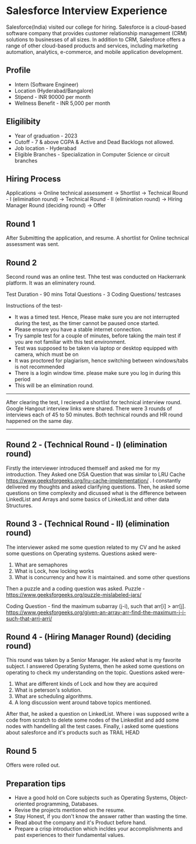 # Salesforce Interview Experience 

Salesforce(India) visited our college for hiring. Salesforce is a cloud-based software company that provides customer relationship management (CRM) solutions to businesses of all sizes. In addition to CRM, Salesforce offers a range of other cloud-based products and services, including marketing automation, analytics, e-commerce, and mobile application development.

## Profile
- Intern (Software Engineer)
- Location (Hyderabad/Bangalore)
- Stipend - INR 90000 per month
- Wellness Benefit - INR 5,000 per month

## Eligilibity 
- Year of graduation - 2023
- Cutoff - 7 & above CGPA & Active and Dead Backlogs not allowed.
- Job location - Hyderabad
- Eligible Branches - Specialization in Computer Science or circuit branches

## Hiring Process
Applications -> Online technical assessment -> Shortlist -> Technical Round - I (elimination round) -> Technical Round - II (elimination round) -> Hiring Manager Round (deciding round) -> Offer

## Round 1
After Submitting the application, and resume. A shortlist for Online technical assessment was sent.

## Round 2

Second round was an online test.  Thhe test was conducted on Hackerrank platform.  It was an eliminatery round. 

Test Duration - 90 mins
Total Questions - 3 Coding Questions/ testcases

Instructions of the test-
  - It was a timed test. Hence, Please make sure you are not interrupted during the test, as the timer cannot be paused once started.
  - Please ensure you have a stable internet connection.
  - Try sample test for a couple of minutes, before taking the main test if you are not familiar with this test environment. 
  - Test was supposed to be taken via laptop or desktop equipped with camera, which must be on
  - It was proctored for plagiarism, hence switching between windows/tabs is not recommended
  - There is a login window time. please make sure you log in during this period
  - This will be an elimination round.

***

After clearing the test, I recieved a shortlist for technical interview round. Google Hangout interview links were shared. There were 3 rounds of interviews each of 45 to 50 minutes. Both technical rounds and HR round happened on the same day.

***

## Round 2 - (Technical Round - I) (elimination round)
Firstly the interviewer introduced themself and asked me for my introduction. They Asked one DSA Question that was similar to LRU Cache https://www.geeksforgeeks.org/lru-cache-implementation/ . I constantly delivered my thoughts and asked clarifying questions. Then, he asked some questions on time complexity and dicussed what is the difference between LinkedList and Arrays and some basics of LinkedList and other data Structures.

## Round 3 - (Technical Round - II) (elimination round)
The interviewer asked me some question related to my CV and he asked some questions on Operating systems. Questions asked were-
1. What are semaphores
2. What is Lock, how locking works
3. What is concurrency and how it is maintained. and some other questions

Then a puzzle and a coding question was asked. 
Puzzle - https://www.geeksforgeeks.org/puzzle-mislabeled-jars/

Coding Question - find the maximum subarray (j-i), such that arr[i] > arr[j]. https://www.geeksforgeeks.org/given-an-array-arr-find-the-maximum-j-i-such-that-arrj-arri/

## Round 4 - (Hiring Manager Round) (deciding round)
This round was taken by a Senior Manager. He asked what is my favorite subject. I answered Operating Systems, then he asked some questions on operating to check my understanding on the topic. Questions asked were-
1. What are different kinds of Lock and how they are acquired
2. What is peterson's solution.
3. What are scheduling algorithms.
4. A long discussion went around tabove topics mentioned.

After that, he asked a question on LinkedList. Where i was supposed write a code from scratch to delete some nodes of the Linkedlist and add some nodes with handelling all the test cases. Finally, i asked some questions about salesforce and it's products such as TRAIL HEAD


## Round 5
Offers were rolled out. 

## Preparation tips

- Have a good hold on Core subjects such as Operating Systems, Object-oriented programming, Databases.
- Revise the projects mentioned on the resume.
- Stay Honest, if you don't know the answer rather than wasting the time.
- Read about the company and it's Product before hand. 
- Prepare a crisp introduction which incldes your accomplishments and past experiences to their fundamental values.




